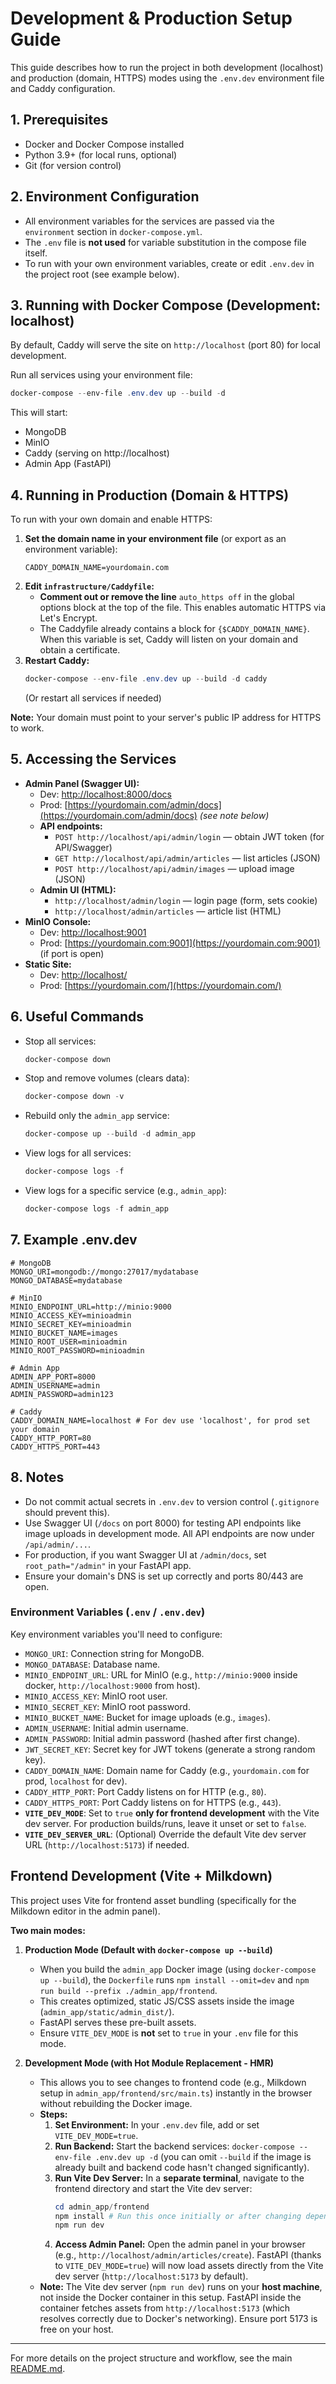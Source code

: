 # Development & Production Setup Guide

This guide describes how to run the project in both development (localhost) and production (domain, HTTPS) modes using the `.env.dev` environment file and Caddy configuration.

## 1. Prerequisites
- Docker and Docker Compose installed
- Python 3.9+ (for local runs, optional)
- Git (for version control)

## 2. Environment Configuration

- All environment variables for the services are passed via the `environment` section in `docker-compose.yml`.
- The `.env` file is **not used** for variable substitution in the compose file itself.
- To run with your own environment variables, create or edit `.env.dev` in the project root (see example below).

## 3. Running with Docker Compose (Development: localhost)

By default, Caddy will serve the site on `http://localhost` (port 80) for local development.

Run all services using your environment file:

```powershell
docker-compose --env-file .env.dev up --build -d
```

This will start:
- MongoDB
- MinIO
- Caddy (serving on http://localhost)
- Admin App (FastAPI)

## 4. Running in Production (Domain & HTTPS)

To run with your own domain and enable HTTPS:

1. **Set the domain name in your environment file** (or export as an environment variable):
   ```dotenv
   CADDY_DOMAIN_NAME=yourdomain.com
   ```
2. **Edit `infrastructure/Caddyfile`:**
   - **Comment out or remove the line** `auto_https off` in the global options block at the top of the file. This enables automatic HTTPS via Let's Encrypt.
   - The Caddyfile already contains a block for `{$CADDY_DOMAIN_NAME}`. When this variable is set, Caddy will listen on your domain and obtain a certificate.
3. **Restart Caddy:**
   ```powershell
   docker-compose --env-file .env.dev up --build -d caddy
   ```
   (Or restart all services if needed)

**Note:** Your domain must point to your server's public IP address for HTTPS to work.

## 5. Accessing the Services

- **Admin Panel (Swagger UI):**
  - Dev: [http://localhost:8000/docs](http://localhost:8000/docs)
  - Prod: [https://yourdomain.com/admin/docs](https://yourdomain.com/admin/docs) *(see note below)*
  - **API endpoints:**
    - `POST http://localhost/api/admin/login` — obtain JWT token (for API/Swagger)
    - `GET http://localhost/api/admin/articles` — list articles (JSON)
    - `POST http://localhost/api/admin/images` — upload image (JSON)
  - **Admin UI (HTML):**
    - `http://localhost/admin/login` — login page (form, sets cookie)
    - `http://localhost/admin/articles` — article list (HTML)
- **MinIO Console:**
  - Dev: [http://localhost:9001](http://localhost:9001)
  - Prod: [https://yourdomain.com:9001](https://yourdomain.com:9001) (if port is open)
- **Static Site:**
  - Dev: [http://localhost/](http://localhost/)
  - Prod: [https://yourdomain.com/](https://yourdomain.com/)

## 6. Useful Commands

- Stop all services:
  ```powershell
  docker-compose down
  ```
- Stop and remove volumes (clears data):
  ```powershell
  docker-compose down -v
  ```
- Rebuild only the `admin_app` service:
  ```powershell
  docker-compose up --build -d admin_app
  ```
- View logs for all services:
  ```powershell
  docker-compose logs -f
  ```
- View logs for a specific service (e.g., `admin_app`):
  ```powershell
  docker-compose logs -f admin_app
  ```

## 7. Example .env.dev

```dotenv
# MongoDB
MONGO_URI=mongodb://mongo:27017/mydatabase
MONGO_DATABASE=mydatabase

# MinIO
MINIO_ENDPOINT_URL=http://minio:9000
MINIO_ACCESS_KEY=minioadmin
MINIO_SECRET_KEY=minioadmin
MINIO_BUCKET_NAME=images
MINIO_ROOT_USER=minioadmin
MINIO_ROOT_PASSWORD=minioadmin

# Admin App
ADMIN_APP_PORT=8000
ADMIN_USERNAME=admin
ADMIN_PASSWORD=admin123

# Caddy
CADDY_DOMAIN_NAME=localhost # For dev use 'localhost', for prod set your domain
CADDY_HTTP_PORT=80
CADDY_HTTPS_PORT=443
```

## 8. Notes
- Do not commit actual secrets in `.env.dev` to version control (`.gitignore` should prevent this).
- Use Swagger UI (`/docs` on port 8000) for testing API endpoints like image uploads in development mode. All API endpoints are now under `/api/admin/...`.
- For production, if you want Swagger UI at `/admin/docs`, set `root_path="/admin"` in your FastAPI app.
- Ensure your domain's DNS is set up correctly and ports 80/443 are open.

### Environment Variables (`.env` / `.env.dev`)

Key environment variables you'll need to configure:

*   `MONGO_URI`: Connection string for MongoDB.
*   `MONGO_DATABASE`: Database name.
*   `MINIO_ENDPOINT_URL`: URL for MinIO (e.g., `http://minio:9000` inside docker, `http://localhost:9000` from host).
*   `MINIO_ACCESS_KEY`: MinIO root user.
*   `MINIO_SECRET_KEY`: MinIO root password.
*   `MINIO_BUCKET_NAME`: Bucket for image uploads (e.g., `images`).
*   `ADMIN_USERNAME`: Initial admin username.
*   `ADMIN_PASSWORD`: Initial admin password (hashed after first change).
*   `JWT_SECRET_KEY`: Secret key for JWT tokens (generate a strong random key).
*   `CADDY_DOMAIN_NAME`: Domain name for Caddy (e.g., `yourdomain.com` for prod, `localhost` for dev).
*   `CADDY_HTTP_PORT`: Port Caddy listens on for HTTP (e.g., `80`).
*   `CADDY_HTTPS_PORT`: Port Caddy listens on for HTTPS (e.g., `443`).
*   **`VITE_DEV_MODE`**: Set to `true` **only for frontend development** with the Vite dev server. For production builds/runs, leave it unset or set to `false`.
*   **`VITE_DEV_SERVER_URL`**: (Optional) Override the default Vite dev server URL (`http://localhost:5173`) if needed.

## Frontend Development (Vite + Milkdown)

This project uses Vite for frontend asset bundling (specifically for the Milkdown editor in the admin panel).

**Two main modes:**

1.  **Production Mode (Default with `docker-compose up --build`)**
    *   When you build the `admin_app` Docker image (using `docker-compose up --build`), the `Dockerfile` runs `npm install --omit=dev` and `npm run build --prefix ./admin_app/frontend`.
    *   This creates optimized, static JS/CSS assets inside the image (`admin_app/static/admin_dist/`).
    *   FastAPI serves these pre-built assets.
    *   Ensure `VITE_DEV_MODE` is **not** set to `true` in your `.env` file for this mode.

2.  **Development Mode (with Hot Module Replacement - HMR)**
    *   This allows you to see changes to frontend code (e.g., Milkdown setup in `admin_app/frontend/src/main.ts`) instantly in the browser without rebuilding the Docker image.
    *   **Steps:**
        1.  **Set Environment:** In your `.env.dev` file, add or set `VITE_DEV_MODE=true`.
        2.  **Run Backend:** Start the backend services: `docker-compose --env-file .env.dev up -d` (you can omit `--build` if the image is already built and backend code hasn't changed significantly).
        3.  **Run Vite Dev Server:** In a **separate terminal**, navigate to the frontend directory and start the Vite dev server:
            ```powershell
            cd admin_app/frontend
            npm install # Run this once initially or after changing dependencies
            npm run dev
            ```
        4.  **Access Admin Panel:** Open the admin panel in your browser (e.g., `http://localhost/admin/articles/create`). FastAPI (thanks to `VITE_DEV_MODE=true`) will now load assets directly from the Vite dev server (`http://localhost:5173` by default).
    *   **Note:** The Vite dev server (`npm run dev`) runs on your **host machine**, not inside the Docker container in this setup. FastAPI inside the container fetches assets from `http://localhost:5173` (which resolves correctly due to Docker's networking). Ensure port 5173 is free on your host.

---

For more details on the project structure and workflow, see the main [README.md](../README.md). 